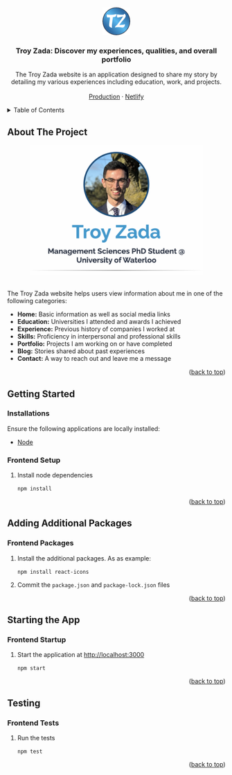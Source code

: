 <a id="readme-top"></a>

<!-- PROJECT LOGO -->
<br />
<div align="center">
    <a href="https://github.com/tzada8/troy-zada">
        <img src="public/favicon.ico" alt="Troy Zada">
    </a>
    <h3 align="center">Troy Zada: Discover my experiences, qualities, and overall portfolio</h3>
    <p align="center">
        The Troy Zada website is an application designed to share my story by detailing my various experiences including education, work, and projects.
        <br />
        <br />
        <a href="https://troyzada.com">Production</a>
        ·
        <a href="https://troyzada.netlify.app/">Netlify</a>
        </p>
</div>

<!-- TABLE OF CONTENTS -->
<details>
    <summary>Table of Contents</summary>
    <ol>
        <li>
            <a href="#about-the-project">About The Project</a>
        </li>
        <li>
            <a href="#getting-started">Getting Started</a>
            <ul>
                <li><a href="#installations">Installations</a></li>
                <li><a href="#frontend-setup">Frontend Setup</a></li>
            </ul>
        </li>
        <li>
            <a href="#adding-additional-packages">Adding Additional Packages</a>
            <ul>
                <li><a href="#frontend-packages">Frontend Packages</a></li>
            </ul>
        </li>
        <li>
            <a href="#starting-the-app">Starting the App</a>
            <ul>
                <li><a href="#frontend-startup">Frontend Startup</a></li>
            </ul>
        </li>
        <li>
            <a href="#testing">Testing</a>
            <ul>
                <li><a href="#frontend-tests">Frontend Tests</a></li>
            </ul>
        </li>
    </ol>
</details>


<!-- ABOUT THE PROJECT -->
## About The Project

<div align="center">
    <img src="src/images//portfolio//troy-zada.png" alt="Troy Zada Layoutx" width="400" height="300">
</div>
<br/>

The Troy Zada website helps users view information about me in one of the following categories:

- <b>Home:</b> Basic information as well as social media links
- <b>Education:</b> Universities I attended and awards I achieved
- <b>Experience:</b> Previous history of companies I worked at
- <b>Skills:</b> Proficiency in interpersonal and professional skills
- <b>Portfolio:</b> Projects I am working on or have completed
- <b>Blog:</b> Stories shared about past experiences
- <b>Contact:</b> A way to reach out and leave me a message

<p align="right">(<a href="#readme-top">back to top</a>)</p>


<!-- GETTING STARTED -->
## Getting Started

### Installations

Ensure the following applications are locally installed:

- [Node](https://nodejs.org/en/download)

### Frontend Setup

1. Install node dependencies
    ```
    npm install
    ```

<p align="right">(<a href="#readme-top">back to top</a>)</p>


<!-- ADDING ADDITIONAL PACKAGES -->
## Adding Additional Packages

### Frontend Packages

1. Install the additional packages. As as example:
    ```
    npm install react-icons
    ```
2. Commit the `package.json` and `package-lock.json` files

<p align="right">(<a href="#readme-top">back to top</a>)</p>


<!-- STARTING THE APP -->
## Starting the App

### Frontend Startup

1. Start the application at [http://localhost:3000](http://localhost:3000)
    ```
    npm start
    ```

<p align="right">(<a href="#readme-top">back to top</a>)</p>


<!-- TESTING -->
## Testing

### Frontend Tests

1. Run the tests
    ```
    npm test
    ```

<p align="right">(<a href="#readme-top">back to top</a>)</p>

